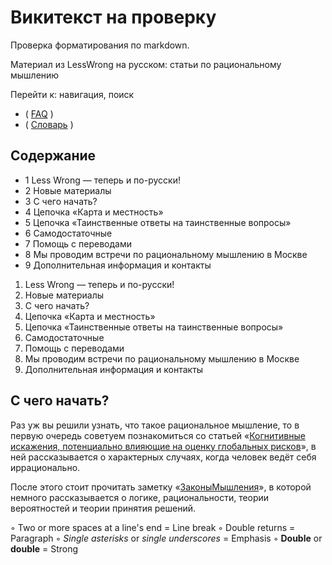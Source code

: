 # Викитекст на проверку
Проверка форматирования по markdown.

Материал из LessWrong на русском: статьи по рациональному мышлению

Перейти к: навигация, поиск

  * ( [FAQ](/w/FAQ) ) 
  * ( [Словарь](/w/%D0%A1%D0%BB%D0%BE%D0%B2%D0%B0%D1%80%D1%8C) ) 

## Содержание

  * 1 Less Wrong — теперь и по-русски!
  * 2 Новые материалы
  * 3 С чего начать?
  * 4 Цепочка «Карта и местность»
  * 5 Цепочка «Таинственные ответы на таинственные вопросы»
  * 6 Самодостаточные
  * 7 Помощь с переводами
  * 8 Мы проводим встречи по рациональному мышлению в Москве
  * 9 Дополнительная информация и контакты

1. Less Wrong — теперь и по-русски!
2. Новые материалы
3. С чего начать?
4. Цепочка «Карта и местность»
5. Цепочка «Таинственные ответы на таинственные вопросы»
6. Самодостаточные
7. Помощь с переводами
8. Мы проводим встречи по рациональному мышлению в Москве
9. Дополнительная информация и контакты


## С чего начать?

Раз уж вы решили узнать, что такое рациональное мышление, то в первую очередь
советуем познакомиться со статьей «[Когнитивные искажения, потенциально
влияющие на оценку глобальных рисков](/w/%D0%9A%D0%BE%D0%B3%D0%BD%D0%B8%D1%82%D0%B8%D0%B2%D0%BD%D1%8B%D0%B5_%D0%B8%D1%81%D0%BA%D0%B0%D0%B6%D0%B5%D0%BD%D0%B8%D1%8F)», в ней рассказывается о характерных случаях, когда человек ведёт себя
иррационально.

После этого стоит прочитать заметку «[ЗаконыМышления](http://facingthesingularity.com/ru/2011/the-laws-of-thought/)», в
которой немного рассказывается о логике, рациональности, теории вероятностей и
теории принятия решений.

◦ Two or more spaces at a line's end = Line break
◦ Double returns = Paragraph
◦ *Single asterisks* or _single underscores_ = Emphasis
◦ **Double** or __double__ = Strong
